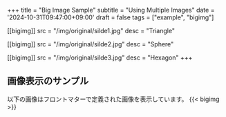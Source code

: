 +++
title = "Big Image Sample"
subtitle = "Using Multiple Images"
date = '2024-10-31T09:47:00+09:00'
draft = false
tags = ["example", "bigimg"]

[[bigimg]]
src = "/img/original/silde1.jpg"
desc = "Triangle"

[[bigimg]]
src = "/img/original/silde2.jpg"
desc = "Sphere"

[[bigimg]]
src = "/img/original/silde3.jpg"
desc = "Hexagon"
+++
## 画像表示のサンプル

以下の画像はフロントマターで定義された画像を表示しています。
{{< bigimg >}}


